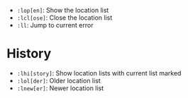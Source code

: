 - `:lop[en]`: Show the location list
- `:lcl[ose]`: Close the location list
- `:ll`: Jump to current error

# History

- `:lhi[story]`: Show location lists with current list marked
- `:lol[der]`: Older location list
- `:lnew[er]`: Newer location list
